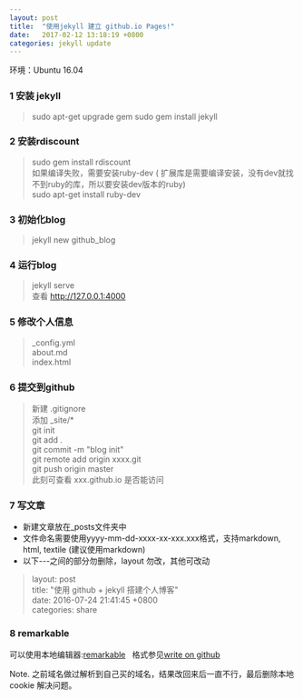 ```yaml
---
layout: post
title:  "使用jekyll 建立 github.io Pages!"
date:   2017-02-12 13:18:19 +0800
categories: jekyll update
---
```


环境：Ubuntu 16.04


### 1 安装 jekyll
> sudo apt-get upgrade gem
> sudo gem install jekyll

### 2 安装rdiscount
> sudo gem install rdiscount  
如果编译失败，需要安装ruby-dev ( 扩展库是需要编译安装，没有dev就找不到ruby的库，所以要安装dev版本的ruby)  
sudo apt-get install ruby-dev  
     
### 3 初始化blog
> jekyll new github_blog  

### 4 运行blog
> jekyll serve  
查看 http://127.0.0.1:4000  

### 5 修改个人信息
> _config.yml  
about.md  
index.html    

### 6 提交到github
> 新建 .gitignore  
添加 _site/*  
git init  
git add .  
git commit -m "blog init"  
git remote add origin xxxx.git  
git push origin master  
此刻可查看 xxx.github.io 是否能访问  

### 7 写文章
- 新建文章放在_posts文件夹中
- 文件命名需要使用yyyy-mm-dd-xxxx-xx-xxx.xxx格式，支持markdown, html, textile (建议使用markdown)
- 以下\---之间的部分勿删除，layout 勿改，其他可改动

> layout: post  
title:  "使用 github + jekyll 搭建个人博客"  
date:   2016-07-24 21:41:45 +0800  
categories: share  

### 8 remarkable
可以使用本地编辑器:[remarkable](https://remarkableapp.github.io)     
格式参见[write on github](https://help.github.com/categories/writing-on-github/)  

Note. 之前域名做过解析到自己买的域名，结果改回来后一直不行，最后删除本地cookie 解决问题。



